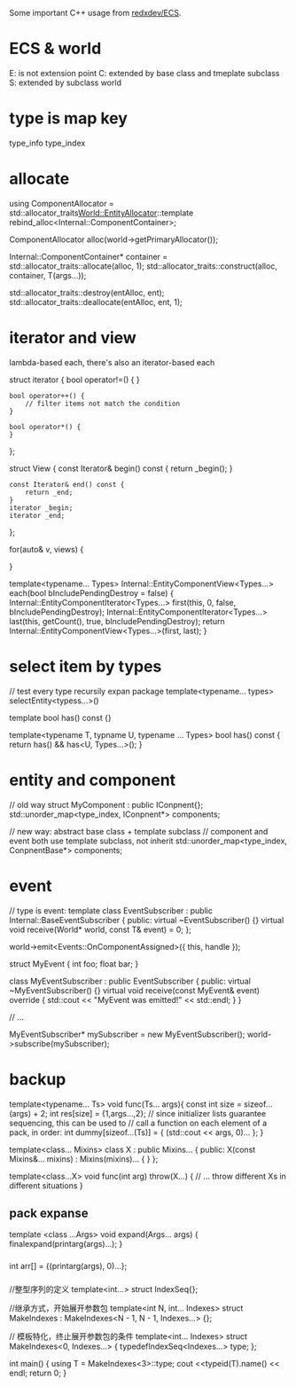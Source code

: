 Some important C++ usage from [redxdev/ECS](https://github.com/redxdev/ECS/blob/master/ECS.h).
# ECS & world
E: is not extension point
C: extended by base class and tmeplate subclass
S: extended by subclass
world

# type is map key
<typeinfo>   type_info
<typeindex>  type_index

# allocate
using ComponentAllocator = std::allocator_traits<World::EntityAllocator>::template rebind_alloc<Internal::ComponentContainer<T>>;

ComponentAllocator alloc(world->getPrimaryAllocator());

Internal::ComponentContainer<T>* container = std::allocator_traits<ComponentAllocator>::allocate(alloc, 1);
std::allocator_traits<ComponentAllocator>::construct(alloc, container, T(args...));

std::allocator_traits<EntityAllocator>::destroy(entAlloc, ent);
std::allocator_traits<EntityAllocator>::deallocate(entAlloc, ent, 1);

# iterator and view
lambda-based each, there's also an iterator-based each

struct iterator {
    bool operator!=() {
    }

    bool operator++() {
        // filter items not match the condition
    }

    bool operator*() {
    }
};

struct View {
    const Iterator& begin() const {
        return _begin();
    }

    const Iterator& end() const {
        return _end;
    }
    iterator _begin;
    iterator _end;
};

for(auto& v, views) {

}

template<typename... Types>
Internal::EntityComponentView<Types...> each(bool bIncludePendingDestroy = false)
{
    Internal::EntityComponentIterator<Types...> first(this, 0, false, bIncludePendingDestroy);
    Internal::EntityComponentIterator<Types...> last(this, getCount(), true, bIncludePendingDestroy);
    return Internal::EntityComponentView<Types...>(first, last);
}

# select item by types
// test every type recursily expan package
template<typename... types>
selectEntity<typess...>()

template<typename T>
bool has() const {}

template<typename T, typname U, typename ... Types>
bool has() const {
    return has<T>() && has<U, Types...>();
}

# entity and component
// old way
struct MyComponent : public IConpnent{};
std::unorder_map<type_index, IConpnent*> components;

// new way: abstract base class + template subclass 
// component and event both use template subclass, not inherit
std::unorder_map<type_index, ConpnentBase*> components;


# event
// type is event: 
template<typename T>
class EventSubscriber : public Internal::BaseEventSubscriber
{
public:
    virtual ~EventSubscriber() {}
    virtual void receive(World* world, const T& event) = 0;
};

world->emit<Events::OnComponentAssigned<T>>({ this, handle });

struct MyEvent
{
    int foo;
    float bar;
}

class MyEventSubscriber : public EventSubscriber<MyEvent>
{
public:
    virtual ~MyEventSubscriber() {}
    virtual void receive(const MyEvent& event) override
    {
        std::cout << "MyEvent was emitted!" << std::endl;
    }
}

// ...

MyEventSubscriber* mySubscriber = new MyEventSubscriber();
world->subscribe<MyEvent>(mySubscriber);


# backup
template<typename... Ts> void func(Ts... args){
    const int size = sizeof...(args) + 2;
    int res[size] = {1,args...,2};
    // since initializer lists guarantee sequencing, this can be used to
    // call a function on each element of a pack, in order:
    int dummy[sizeof...(Ts)] = { (std::cout << args, 0)... };
}


template<class... Mixins>
class X : public Mixins... {
 public:
    X(const Mixins&... mixins) : Mixins(mixins)... { }
};

template<class...X> void func(int arg) throw(X...)
{
 // ... throw different Xs in different situations
}

## pack expanse
template <class ...Args>
void expand(Args... args)
{
   finalexpand(printarg(args)...);
}

### 
 int arr[] = {(printarg(args), 0)...};


###
 //整型序列的定义
template<int...>
struct IndexSeq{};

//继承方式，开始展开参数包
template<int N, int... Indexes>
struct MakeIndexes : MakeIndexes<N - 1, N - 1, Indexes...> {};

// 模板特化，终止展开参数包的条件
template<int... Indexes>
struct MakeIndexes<0, Indexes...>
{
    typedefIndexSeq<Indexes...> type;
};

int main()
{
    using T = MakeIndexes<3>::type;
    cout <<typeid(T).name() << endl;
    return 0;
}

